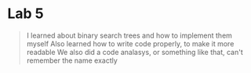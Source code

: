# Lab 5

> I learned about binary search trees and how to implement them myself
> Also learned how to write code properly, to make it more readable
> We also did a code analasys, or something like that, can't remember the name exactly


